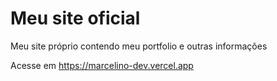 # Meu site oficial
Meu site próprio contendo meu portfolio e outras informações

Acesse em https://marcelino-dev.vercel.app